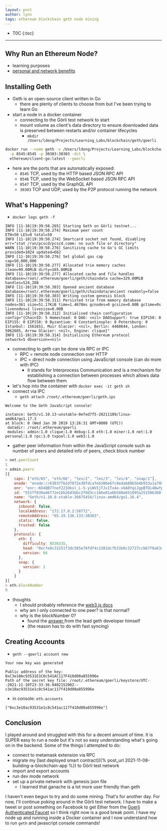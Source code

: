```yaml
---
layout: post
author: lynn
tags: ethereum blockchain geth node mining
---
```


* T0C
{:toc}

---
<!--
<a href="" target="_blank"></a>

&nbsp;

<figure><center><img src="/assets/images/" style="width:100%">
<figcaption></figcaption></center></figure><br>
-->

## Why Run an Ethereum Node?

- learning purposes
- <a href="https://ethereum.org/en/developers/docs/nodes-and-clients/#why-should-i-run-an-ethereum-node" target="_blank">personal and network benefits</a>

## Installing Geth

- Geth is an open-source client written in Go
  - there are plenty of clients to choose from but I've been trying to learn Go
- start a node in a docker container
  - connecting to the Görli test network to start
  - mount volume as client's data directory to ensure downloaded data is preserved between restarts and/or container lifecycles
    - `mkdir /Users/ldong/Projects/Learning_Labs/blockchain/geth/goerli`

```bash
docker run --name geth -v /Users/ldong/Projects/Learning_Labs/blockchain/geth/goerli:/root/.ethereum/geth/goerli \
  -p 8545:8545 -p 30303:30303 -dit \
  ethereum/client-go:latest --goerli
```

- here are the ports that are automatically exposed:
  - `8545` TCP, used by the HTTP based JSON RPC API
  - `8546` TCP, used by the WebSocket based JSON RPC API
  - `8547` TCP, used by the GraphQL API
  - `30303` TCP and UDP, used by the P2P protocol running the network

## What's Happening?

- `docker logs geth -f`

```
INFO [11-10|19:39:50.265] Starting Geth on Görli testnet...
INFO [11-10|19:39:50.274] Maximum peer count                       ETH=50 LES=0 total=50
INFO [11-10|19:39:50.274] Smartcard socket not found, disabling    err="stat /run/pcscd/pcscd.comm: no such file or directory"
WARN [11-10|19:39:50.276] Sanitizing cache to Go's GC limits       provided=1024 updated=662
INFO [11-10|19:39:50.276] Set global gas cap                       cap=50,000,000
INFO [11-10|19:39:50.277] Allocated trie memory caches             clean=99.00MiB dirty=165.00MiB
INFO [11-10|19:39:50.277] Allocated cache and file handles         database=/root/.ethereum/goerli/geth/chaindata cache=329.00MiB handles=524,288
INFO [11-10|19:39:50.303] Opened ancient database                  database=/root/.ethereum/goerli/geth/chaindata/ancient readonly=false
INFO [11-10|19:39:50.303] Writing custom genesis block
INFO [11-10|19:39:50.311] Persisted trie from memory database      nodes=361 size=51.17KiB time=1.4678ms gcnodes=0 gcsize=0.00B gctime=0s livenodes=1 livesize=0.00B
INFO [11-10|19:39:50.312] Initialised chain configuration          config="{ChainID: 5 Homestead: 0 DAO: <nil> DAOSupport: true EIP150: 0 EIP155: 0 EIP158: 0 Byzantium: 0 Constantinople: 0 Petersburg: 0 Istanbul: 1561651, Muir Glacier: <nil>, Berlin: 4460644, London: 5062605, Arrow Glacier: <nil>, Engine: clique}"
INFO [11-10|19:39:50.314] Initialising Ethereum protocol           network=5 dbversion=<nil>
```

- connecting to geth can be done via RPC or IPC
  - RPC = remote node connection over HTTP
  - IPC = direct node connection using JavaScript console (can do more with IPC)
    - it stands for Interprocess Communication and is a mechanism for establishing a connection between processes which allows data flow between them
- let's hop into the container with `docker exec -it geth sh`
- connect via IPC
  - `geth attach /root/.ethereum/goerli/geth.ipc`

```
Welcome to the Geth JavaScript console!

instance: Geth/v1.10.13-unstable-0efed7f5-20211109/linux-amd64/go1.17.3
at block: 0 (Wed Jan 30 2019 13:26:31 GMT+0000 (UTC))
 datadir: /root/.ethereum/goerli
 modules: admin:1.0 clique:1.0 debug:1.0 eth:1.0 miner:1.0 net:1.0 personal:1.0 rpc:1.0 txpool:1.0 web3:1.0
```

- gather peer information from within the JavaScript console such as number of peers and detailed info of peers, check block number

```javascript
> net.peerCount
1
> admin.peers
[{
    caps: ["eth/65", "eth/66", "les/2", "les/3", "les/4", "snap/1"],
    enode: "enode://63037fb2d7072e30fdcafeb386e6fc9edab80b5b4b933a1a799d28343cde857de2b3ca1c33266f50740ce1cecdd99aefe49c469cc1186a349eb8cd4f19b4dc33@65.19.136.133:30303",
    enr: "enr:-KO4QB77nof221Oksl_L-S-yiWVIjTJx1Tx4o-vkA8YqiJgpBTQi4DwYpUJQoZzxzJQTt9f06_ZSwF5ugPmOo-odV2QFg2V0aMfGhLjGKZ2AgmlkgnY0gmlwhEETiIWDbGVzwQGJc2VjcDI1NmsxoQNjA3-y1wcuMP3K_rOG5vye2rgLW0uTOhp5nSg0PN6FfYRzbmFwwIN0Y3CCdl-DdWRwgnZf",
    id: "551ff030a46f72e1bb26d3bbc2f0d3cc1b6e01a6b588e651095a25150b360fd8",
    name: "Geth/v1.10.8-stable-26675454/linux-amd64/go1.16.4",
    network: {
      inbound: false,
      localAddress: "172.17.0.2:58772",
      remoteAddress: "65.19.136.133:30303",
      static: false,
      trusted: false
    },
    protocols: {
      eth: {
        difficulty: 8536335,
        head: "0xcfe8c31251f3dc585e78fdf4c1381dcfb31b0c32727ccb67f0a63db3e25f90a6",
        version: 66
      },
      snap: {
        version: 1
      }
    }
}]
> eth.blockNumber
0
```


- thoughts
  - I should probably reference the <a href="https://web3js.readthedocs.io/en/v1.2.11/index.html" target="_blank">web3.js docs</a>
  - why am I only connected to one peer? is that normal?
  - why is the blockNumber 0?
    - found the <a href="https://github.com/ethereum/go-ethereum/issues/16411#issuecomment-377176640" target="_blank">answer </a>from the lead geth developer himself
    - (the reason has to do with fast syncing)

## Creating Accounts

- `geth --goerli account new`

```
Your new key was generated

Public address of the key:   0xC3e10Ac93531E1C8c541AC117F410d00a855996e
Path of the secret key file: /root/.ethereum/goerli/keystore/UTC--2021-11-10T23-33-36.940215200Z--c3e10ac93531e1c8c541ac117f410d00a855996e
```

- in console: `eth.accounts`

```
["0xc3e10ac93531e1c8c541ac117f410d00a855996e"]
```

## Conclusion

I played around and struggled with this for a decent amount of time. It is SUPER easy to run a node but it's not so easy understanding what's going on in the backend. Some of the things I attempted to do:

- connect to metamask extension via RPC
- migrate my [last deployed smart contract]({% post_url 2021-11-08-building-a-blockchain-app %}) to Görli test network
- import and export accounts
- run dev mode network
- set up a private network with genesis json file
  - I learned that ganache is a lot more user friendly than geth

I haven't even begun to try and do some mining. That's for another day. For now, I'll continue poking around in the Görli test network. I have to make a tweet or post something on Facebook to get Ether from the <a href="https://faucet.goerli.mudit.blog/" target="_blank">Goerli Authenticated Faucet</a> so I think right now is a good break point. I have my node up and running inside a Docker container and I now understand how to run `geth` and javascript console commands!

<!--
- okay; I'm still pretty confused at this point and syncing on the Görli test network is making my laptop fan go wild so I'll try testing in dev mode

```bash
docker run --name geth -v /Users/ldong/Projects/Learning_Labs/blockchain/geth/dev:/root/.ethereum/dev \
  -p 8545:8545 -p 30303:30303 -dit \
  ethereum/client-go:latest --http --dev --http.corsdomain "https://remix.ethereum.org,http://remix.ethereum.org"
```

- docker log output

```
INFO [11-10|18:05:41.863] Starting Geth in ephemeral dev mode...
INFO [11-10|18:05:41.867] Maximum peer count                       ETH=50 LES=0 total=50
INFO [11-10|18:05:41.867] Smartcard socket not found, disabling    err="stat /run/pcscd/pcscd.comm: no such file or directory"
WARN [11-10|18:05:41.869] Sanitizing cache to Go's GC limits       provided=1024 updated=662
INFO [11-10|18:05:41.869] Set global gas cap                       cap=50,000,000
INFO [11-10|18:05:42.112] Using developer account                  address=0x33401c9fd81A0f937F5d4Da9cC5987570dd47Cc6
INFO [11-10|18:05:42.112] Allocated trie memory caches             clean=99.00MiB dirty=165.00MiB
INFO [11-10|18:05:42.112] Writing custom genesis block
INFO [11-10|18:05:42.113] Persisted trie from memory database      nodes=12 size=1.82KiB time="46.9µs" gcnodes=0 gcsize=0.00B gctime=0s livenodes=1 livesize=0.00B
INFO [11-10|18:05:42.114] Initialised chain configuration          config="{ChainID: 1337 Homestead: 0 DAO: <nil> DAOSupport: false EIP150: 0 EIP155: 0 EIP158: 0 Byzantium: 0 Constantinople: 0 Petersburg: 0 Istanbul: 0, Muir Glacier: 0, Berlin: 0, London: 0, Arrow Glacier: <nil>, Engine: clique}"
INFO [11-10|18:05:42.114] Initialising Ethereum protocol           network=1337 dbversion=<nil>
```

- but then I learned that running in dev mode means discovery by other nodes is disabled so I'll try creating a local private test network
  - create genesis.json 

```json
{
  "difficulty" : "0x20000",
  "extraData"  : "",
  "gasLimit"   : "0x8000000",
  "alloc": {},
  "config": {
        "chainId": 15,
        "homesteadBlock": 0,
        "eip150Block": 0,
        "eip155Block": 0,
        "eip158Block": 0
    }
}
```

```bash
docker run --name geth -v /Users/ldong/Projects/Learning_Labs/blockchain/geth/private:/root/.ethereum/private \
  -p 8545:8545 -p 30303:30303 -dit \
  ethereum/client-go:latest --http --http.corsdomain "https://remix.ethereum.org,http://remix.ethereum.org" --datadir=/root/.ethereum/private init /root/.ethereum/private/genesis.json

docker run --name geth -v /Users/ldong/Projects/Learning_Labs/blockchain/geth/private:/root/.ethereum/private \
  -p 8545:8545 -p 30303:30303 -dit \
  ethereum/client-go:latest --http --http.corsdomain "*" --datadir=/root/.ethereum/private --networkid 15 --nat extip:75.82.240.114
```
-->
